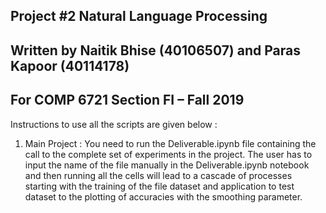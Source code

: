## Project #2 Natural Language Processing
## Written by Naitik Bhise (40106507) and Paras Kapoor (40114178)
## For COMP 6721 Section FI – Fall 2019

Instructions to use all the scripts are given below : 

1. Main Project :
  You need to run the Deliverable.ipynb file containing the call to the complete set of experiments in the project.
  The user has to input the name of the file manually in the Deliverable.ipynb notebook and then running all the cells will lead to a cascade of processes starting with the training of the file dataset and application to test dataset to the plotting of accuracies with the smoothing parameter.
